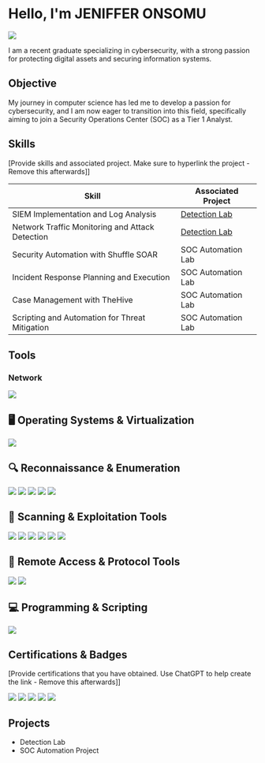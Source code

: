 # Hello, I'm JENIFFER ONSOMU


<a href="https://linkedin.com/jenifferonsomu"><img src="https://img.shields.io/badge/-LinkedIn-0072b1?&style=for-the-badge&logo=linkedin&logoColor=white" /></a>


I am a recent graduate specializing in cybersecurity, with a strong passion for protecting digital assets and securing information systems. 

## Objective

My journey in computer science has led me to develop a passion for cybersecurity, and I am now eager to transition into this field, specifically aiming to join a Security Operations Center (SOC) as a Tier 1 Analyst.

## Skills
[Provide skills and associated project. Make sure to hyperlink the project - Remove this afterwards]]

| Skill                                         | Associated Project         |
|-----------------------------------------------|----------------------------|
| SIEM Implementation and Log Analysis          | <a href="https://google.com">Detection Lab</a>|
| Network Traffic Monitoring and Attack Detection | <a href="https://google.com">Detection Lab</a>|
| Security Automation with Shuffle SOAR         | SOC Automation Lab|
| Incident Response Planning and Execution      | SOC Automation Lab|
| Case Management with TheHive                  | SOC Automation Lab|
| Scripting and Automation for Threat Mitigation | SOC Automation Lab|

## Tools

### Network
<div>
    <img src="https://img.shields.io/badge/-Wireshark-1679A7?&style=for-the-badge&logo=Wireshark&logoColor=white" />
  
</div>


## 🖥️ Operating Systems & Virtualization
<div>
    <img src="https://img.shields.io/badge/-Kali_Linux-557C94?&style=for-the-badge&logo=kalilinux&logoColor=white" />
</div>

## 🔍 Reconnaissance & Enumeration
<div>
    <img src="https://img.shields.io/badge/-WHOis-0078D4?&style=for-the-badge" />
    <img src="https://img.shields.io/badge/-nslookup-005571?&style=for-the-badge" />
    <img src="https://img.shields.io/badge/-dig-3F87A6?&style=for-the-badge" />
    <img src="https://img.shields.io/badge/-dnsdumpster-4B275F?&style=for-the-badge" />
    <img src="https://img.shields.io/badge/-Shodan-000000?&style=for-the-badge&logo=shodan&logoColor=white" />
</div>

## 🔧 Scanning & Exploitation Tools
<div>
    <img src="https://img.shields.io/badge/-Nmap-4B8BBE?&style=for-the-badge&logo=nmap&logoColor=white" />
    <img src="https://img.shields.io/badge/-Gobuster-555555?&style=for-the-badge" />
    <img src="https://img.shields.io/badge/-Netcat-003B57?&style=for-the-badge" />
    <img src="https://img.shields.io/badge/-Searchsploit-E34F26?&style=for-the-badge" />
    <img src="https://img.shields.io/badge/-Metasploit-5C2D91?&style=for-the-badge&logo=metasploit&logoColor=white" />
    <img src="https://img.shields.io/badge/-smbclient-0F7C8F?&style=for-the-badge" />
</div>

## 🔗 Remote Access & Protocol Tools
<div>
    <img src="https://img.shields.io/badge/-xfreerdp-6A5ACD?&style=for-the-badge" />
    <img src="https://img.shields.io/badge/-SSH-2C3E50?&style=for-the-badge&logo=OpenSSH&logoColor=white" />
</div>

## 💻 Programming & Scripting
<div>
    <img src="https://img.shields.io/badge/-Python-3776AB?&style=for-the-badge&logo=Python&logoColor=white" />
</div>


## Certifications & Badges
[Provide certifications that you have obtained. Use ChatGPT to help create the link - Remove this afterwards]]
<div>
<img src="https://img.shields.io/badge/-Security%2B-FF0000?&style=for-the-badge&logo=CompTIA&logoColor=white" />
<img src="https://img.shields.io/badge/-Network%2B-007ACC?&style=for-the-badge&logo=CompTIA&logoColor=white" />
<img src="https://img.shields.io/badge/-A%2B-4D4D4D?&style=for-the-badge&logo=CompTIA&logoColor=white" />
<img src="https://img.shields.io/badge/-CDSA-006400?&style=for-the-badge&logoColor=white" />
<img src="https://img.shields.io/badge/-CCD-000080?&style=for-the-badge&logoColor=white" />
</div>

## Projects
- Detection Lab
- SOC Automation Project
